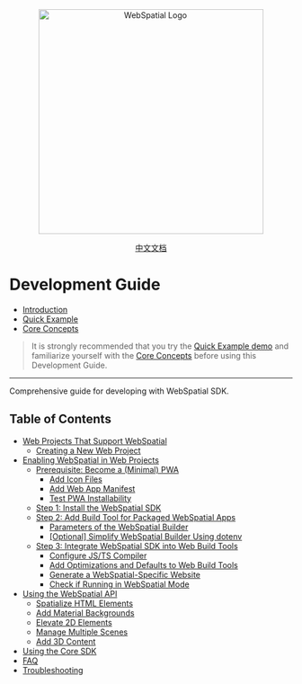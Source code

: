 
<div align="center">
  <img src="../../assets/logo.png" alt="WebSpatial Logo" width="400"/>

  [中文文档](../../zh/development-guide/README.md)
  <br>
</div>

# Development Guide

- [Introduction](../introduction/README.md)
- [Quick Example](../quick-start/README.md)
- [Core Concepts](../core-concepts/README.md)

> It is strongly recommended that you try the [Quick Example demo](../quick-start/README.md) and familiarize yourself with the [Core Concepts](../core-concepts/README.md) before using this Development Guide.

---

Comprehensive guide for developing with WebSpatial SDK.

## Table of Contents

- [Web Projects That Support WebSpatial](web-projects-that-support-webspatial/README.md)
  - [Creating a New Web Project](web-projects-that-support-webspatial/creating-new-web-projects.md)
- [Enabling WebSpatial in Web Projects](enabling-webspatial-in-web-projects/README.md)
  - [Prerequisite: Become a (Minimal) PWA](enabling-webspatial-in-web-projects/prerequisite-become-a-minimal-pwa.md)
    - [Add Icon Files](enabling-webspatial-in-web-projects/add-icon-files.md)
    - [Add Web App Manifest](enabling-webspatial-in-web-projects/add-web-app-manifest.md)
    - [Test PWA Installability](enabling-webspatial-in-web-projects/test-pwa-installability.md)
  - [Step 1: Install the WebSpatial SDK](enabling-webspatial-in-web-projects/step-1-install-the-webspatial-sdk.md)
  - [Step 2: Add Build Tool for Packaged WebSpatial Apps](enabling-webspatial-in-web-projects/step-2-add-build-tool-for-packaged-webspatial-apps.md)
    - [Parameters of the WebSpatial Builder](enabling-webspatial-in-web-projects/parameters-of-the-webspatial-builder.md)
    - [[Optional] Simplify WebSpatial Builder Using dotenv](enabling-webspatial-in-web-projects/optional-simplify-webspatial-builder-using-dotenv.md)
  - [Step 3: Integrate WebSpatial SDK into Web Build Tools](enabling-webspatial-in-web-projects/step-3-integrate-webspatial-sdk-into-web-build-tools.md)
    - [Configure JS/TS Compiler](enabling-webspatial-in-web-projects/configure-js-ts-compiler.md)
    - [Add Optimizations and Defaults to Web Build Tools](enabling-webspatial-in-web-projects/add-optimizations-and-defaults-to-web-build-tools.md)
    - [Generate a WebSpatial-Specific Website](enabling-webspatial-in-web-projects/generate-a-webspatial-specific-website.md)
    - [Check if Running in WebSpatial Mode](enabling-webspatial-in-web-projects/check-if-running-in-webspatial-mode.md)
- [Using the WebSpatial API](using-the-webspatial-api/README.md)
  - [Spatialize HTML Elements](using-the-webspatial-api/spatialize-html-elements.md)
  - [Add Material Backgrounds](using-the-webspatial-api/add-material-backgrounds.md)
  - [Elevate 2D Elements](using-the-webspatial-api/elevate-2d-elements.md)
  - [Manage Multiple Scenes](using-the-webspatial-api/manage-multiple-scenes.md)
  - [Add 3D Content](using-the-webspatial-api/add-3d-content.md)
- [Using the Core SDK](using-the-core-sdk/README.md)
- [FAQ](faq.md)
- [Troubleshooting](troubleshooting.md)

